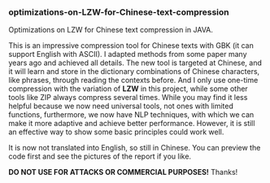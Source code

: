 <h3>optimizations-on-LZW-for-Chinese-text-compression</h3>

Optimizations on LZW for Chinese text compression in JAVA.

This is an impressive compression tool for Chinese texts with GBK (it can support English with ASCII). I adapted methods from some paper many years ago and achieved all details. The new tool is targeted at Chinese, and it will learn and store in the dictionary combinations of Chinese characters, like phrases, through reading the contexts before. And I only use one-time compression with the variation of **LZW** in this project, while some other tools like ZIP always compress several times.
While you may find it less helpful because we now need universal tools, not ones with limited functions, furthermore, we now have NLP techniques, with which we can make it more adaptive and achieve better performance. However, it is still an effective way to show some basic principles could work well.

 

It is now not translated into English, so still in Chinese.
You can preview the code first and see the pictures of the report if you like.



**DO NOT USE FOR ATTACKS OR COMMERCIAL PURPOSES!**
Thanks!
